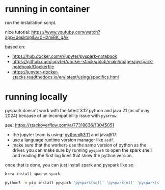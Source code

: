 # running in container

run the installation script.

nice tutorial: https://www.youtube.com/watch?app=desktop&v=0H2miBK_gAk

based on:

-   https://hub.docker.com/r/jupyter/pyspark-notebook
-   https://github.com/jupyter/docker-stacks/blob/main/images/pyspark-notebook/Dockerfile
-   https://jupyter-docker-stacks.readthedocs.io/en/latest/using/specifics.html

# running locally

pyspark doesn't work with the latest 3.12 python and java 21 (as of may 2024) because of an incompatibility issue with `pyarrow`.

see: https://stackoverflow.com/a/77318636/13045051

-   the jupyter team is using: python@3.11 and java@17.
-   use a language runtime version manager like `asdf`.
-   make sure that the workers use the same version of python as the driver. you can make sure by running `pyspark` to open the spark shell and reading the first log lines that show the python version.

once that is done, you can just install spark and pyspark like so:

```bash
brew install apache-spark

python3 -m pip install pyspark 'pyspark[sql]' 'pyspark[ml]' 'pyspark[streaming]'
```
